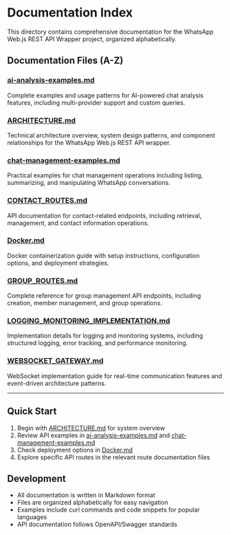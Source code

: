 # Documentation Index

This directory contains comprehensive documentation for the WhatsApp Web.js REST API Wrapper project, organized alphabetically.

## Documentation Files (A-Z)

### [ai-analysis-examples.md](./ai-analysis-examples.md)
Complete examples and usage patterns for AI-powered chat analysis features, including multi-provider support and custom queries.

### [ARCHITECTURE.md](./ARCHITECTURE.md)
Technical architecture overview, system design patterns, and component relationships for the WhatsApp Web.js REST API wrapper.

### [chat-management-examples.md](./chat-management-examples.md)
Practical examples for chat management operations including listing, summarizing, and manipulating WhatsApp conversations.

### [CONTACT_ROUTES.md](./CONTACT_ROUTES.md)
API documentation for contact-related endpoints, including retrieval, management, and contact information operations.

### [Docker.md](./Docker.md)
Docker containerization guide with setup instructions, configuration options, and deployment strategies.

### [GROUP_ROUTES.md](./GROUP_ROUTES.md)
Complete reference for group management API endpoints, including creation, member management, and group operations.

### [LOGGING_MONITORING_IMPLEMENTATION.md](./LOGGING_MONITORING_IMPLEMENTATION.md)
Implementation details for logging and monitoring systems, including structured logging, error tracking, and performance monitoring.

### [WEBSOCKET_GATEWAY.md](./WEBSOCKET_GATEWAY.md)
WebSocket implementation guide for real-time communication features and event-driven architecture patterns.

---

## Quick Start
1. Begin with [ARCHITECTURE.md](./ARCHITECTURE.md) for system overview
2. Review API examples in [ai-analysis-examples.md](./ai-analysis-examples.md) and [chat-management-examples.md](./chat-management-examples.md)
3. Check deployment options in [Docker.md](./Docker.md)
4. Explore specific API routes in the relevant route documentation files

## Development
- All documentation is written in Markdown format
- Files are organized alphabetically for easy navigation
- Examples include curl commands and code snippets for popular languages
- API documentation follows OpenAPI/Swagger standards
